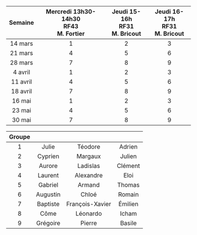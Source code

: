 | Semaine | Mercredi 13h30-14h30<br>RF43<br>M. Fortier | Jeudi 15-16h<br>RF31<br>M. Bricout | Jeudi 16-17h<br>RF31<br>M. Bricout |
|:---:|:---:|:---:|:---:|
| 14 mars | 1 | 2 | 3 |
| 21 mars | 4 | 5 | 6 |
| 28 mars | 7 | 8 | 9 |
| 4 avril | 1 | 2 | 3 |
| 11 avril | 4 | 5 | 6 |
| 18 avril | 7 | 8 | 9 |
| 16 mai | 1 | 2 | 3 |
| 23 mai | 4 | 5 | 6 |
| 30 mai | 7 | 8 | 9 |

| Groupe |  |  |  |
|:---:|:---:|:---:|:---:|
| 1 | Julie | Téodore | Adrien |
| 2 | Cyprien | Margaux | Julien |
| 3 | Aurore | Ladislas | Clément |
| 4 | Laurent | Alexandre | Eloi |
| 5 | Gabriel | Armand | Thomas |
| 6 | Augustin | Chloé | Romain |
| 7 | Baptiste | François-Xavier | Émilien |
| 8 | Côme | Léonardo | Icham |
| 9 | Grégoire | Pierre | Basile |

